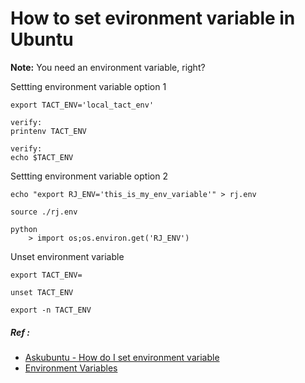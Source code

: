# How to set evironment variable in Ubuntu

**Note:** You need an environment variable, right?



Settting environment variable option 1
```
export TACT_ENV='local_tact_env'

verify:
printenv TACT_ENV

verify:
echo $TACT_ENV
```

Settting environment variable option 2
```
echo "export RJ_ENV='this_is_my_env_variable'" > rj.env

source ./rj.env

python
	> import os;os.environ.get('RJ_ENV')
```

Unset environment variable
```
export TACT_ENV=

unset TACT_ENV

export -n TACT_ENV
```

##### Ref :

  * [Askubuntu - How do I set environment variable](https://askubuntu.com/questions/730/how-do-i-set-environment-variables)
  * [Environment Variables](https://help.ubuntu.com/community/EnvironmentVariables)


